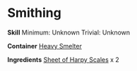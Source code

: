 <!-- TITLE: Harpy Scale Bracer -->
<!-- SUBTITLE:  -->
# Smithing
**Skill**
Minimum: Unknown
Trivial: Unknown

**Container**
[Heavy Smelter](heavy-smelter)

**Ingredients**
[Sheet of Harpy Scales](sheet-of-harpy-scales) x 2
